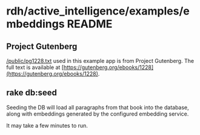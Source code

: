 # rdh/active_intelligence/examples/embeddings README

## Project Gutenberg

[/public/pg1228.txt](/public/pg1228.txt) used in this example app is from Project Gutenberg. 
The full text is available at [https://gutenberg.org/ebooks/1228](https://gutenberg.org/ebooks/1228).

## rake db:seed

Seeding the DB will load all paragraphs from that book into the database, 
along with embeddings generated by the configured embedding service.

It may take a few minutes to run.